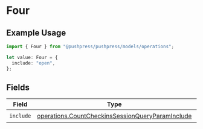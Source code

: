 # Four

## Example Usage

```typescript
import { Four } from "@pushpress/pushpress/models/operations";

let value: Four = {
  include: "open",
};
```

## Fields

| Field                                                                                                                | Type                                                                                                                 | Required                                                                                                             | Description                                                                                                          |
| -------------------------------------------------------------------------------------------------------------------- | -------------------------------------------------------------------------------------------------------------------- | -------------------------------------------------------------------------------------------------------------------- | -------------------------------------------------------------------------------------------------------------------- |
| `include`                                                                                                            | [operations.CountCheckinsSessionQueryParamInclude](../../models/operations/countcheckinssessionqueryparaminclude.md) | :heavy_check_mark:                                                                                                   | N/A                                                                                                                  |